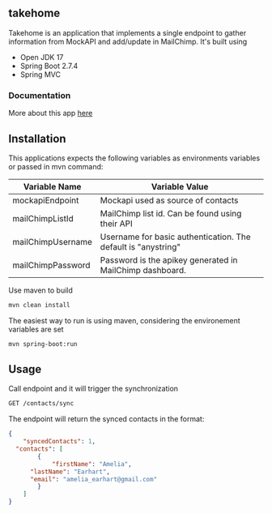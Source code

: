 ## takehome
Takehome is an application that implements a single endpoint to gather information from MockAPI and add/update in MailChimp. It's built using
- Open JDK 17
- Spring Boot 2.7.4
- Spring MVC

### Documentation
More about this app [here](https://docs.google.com/document/d/1jaTWBRPbMNBoDPt1BohpsF4Vo1XRopXN8vklZKcam88/edit?usp=sharing)

## Installation

This applications expects the following variables as environments variables or passed in mvn command:

| Variable Name     | Variable Value                                                |
| ----------------- | ------------------------------------------------------------- |
| mockapiEndpoint   | Mockapi used as source of contacts                            |
| mailChimpListId   | MailChimp list id. Can be found using their API               |
| mailChimpUsername | Username for basic authentication. The default is "anystring" |
| mailChimpPassword | Password is the apikey generated in MailChimp dashboard.      |

Use maven to build

```bash
mvn clean install
```

The easiest way to run is using maven, considering the environement variables are set
```bash
mvn spring-boot:run
```

## Usage
Call endpoint and it will trigger the synchronization
```bash
GET /contacts/sync
```
The endpoint will return the synced contacts in the format:
```json
{
	"syncedContacts": 1,
  "contacts": [
		{
			"firstName": "Amelia",
      "lastName": "Earhart",
      "email": "amelia_earhart@gmail.com"
		}
	]
}
```

